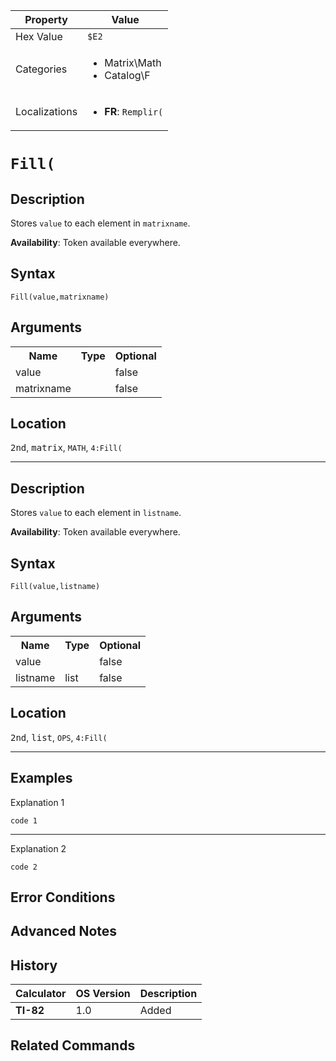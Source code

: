 | Property      | Value |
|---------------|-------|
| Hex Value     | `$E2`|
| Categories    | <ul><li>Matrix\Math</li><li>Catalog\F</li></ul> |
| Localizations | <ul><li><b>FR</b>: `Remplir(`</li></ul> |

# `Fill(`

## Description
Stores `value` to each element in `matrixname`.


<b>Availability</b>: Token available everywhere.

## Syntax
`Fill(value,matrixname)`

## Arguments
<table>
<tr><th>Name</th><th>Type</th><th>Optional</th></tr>

<tr><td>value</td><td></td><td>false</td></tr>

<tr><td>matrixname</td><td></td><td>false</td></tr>

</table>

## Location
<kbd>2nd</kbd>, <kbd>matrix</kbd>, `MATH`, `4:Fill(`
<hr>

## Description
Stores `value` to each element in `listname`.


<b>Availability</b>: Token available everywhere.

## Syntax
`Fill(value,listname)`

## Arguments
<table>
<tr><th>Name</th><th>Type</th><th>Optional</th></tr>

<tr><td>value</td><td></td><td>false</td></tr>

<tr><td>listname</td><td>list</td><td>false</td></tr>

</table>

## Location
<kbd>2nd</kbd>, <kbd>list</kbd>, `OPS`, `4:Fill(`
<hr>

## Examples

Explanation 1
```ti-basic
code 1
```
---
Explanation 2
```ti-basic
code 2
```

## Error Conditions


## Advanced Notes


## History
| Calculator | OS Version | Description |
|------------|------------|-------------|
| <b>TI-82</b> | 1.0 | Added

## Related Commands

    